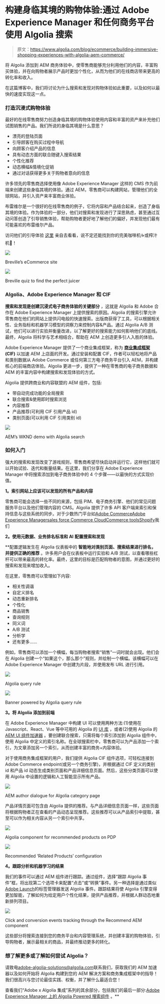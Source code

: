 # 构建身临其境的购物体验:通过 Adobe Experience Manager 和任何商务平台使用 Algolia 搜索

> 原文：<https://www.algolia.com/blog/ecommerce/building-immersive-shopping-experiences-with-algolia-aem-commerce/>

将 Algolia 添加到 AEM 商务体验中，使零售商能够充分利用他们的内容，丰富购买体验，并在向购物者展示产品时更加个性化，从而为他们的在线商店带来更高的转化率和收入。

在这篇博客中，我们将讨论为什么搜索和发现对购物体验如此重要，以及如何以最快的速度实现这一点。

### [](#building-immersive-shopping-experiences)打造沉浸式购物体验

最好的在线零售商努力创造身临其境的购物体验使用内容和丰富的资产来补充他们试图销售的产品。我们所说的身临其境是什么意思？

*   漂亮的登陆页面
*   引导顾客在购买过程中导航
*   向顾客介绍产品的信息
*   具有动态方面的联合随键入搜索结果
*   个性化推荐
*   动态横幅&情境化促销
*   通过对话获得更多关于购物者意向的信息

许多领先的零售商选择使用像 Adobe Experience Manager 这样的 CMS 作为前端来创建这些身临其境的体验。通过 AEM，零售商可以构建网站，管理他们的全球网站，并引入资产来丰富商业体验。

布雷维尔是一个很好的在线零售商的例子，它将内容和产品结合起来，创造了身临其境的体验。作为体验的一部分，他们对搜索和发现进行了深思熟虑，甚至通过互动问答创造了引导销售体验，帮助购物者更好地了解他们的偏好，并发现他们最有可能喜欢的布雷维尔产品。

访问他们的引导体验 [这里](https://www.breville.com/us/en/home/index.html) 亲自去看看，说不定还能找到你的完美咖啡机☕️或榨汁机🍎！

![](img/142f0a19f236477cf93167e07477fdaf.png)

Breville’s eCommerce site

![](img/ece2462f838ffbde5a7da278d90ec024.png)

Breville quiz to find the perfect juicer

### [](#)

### [](#algolia-adobe-experience-manager-and-cif)Algolia、Adobe Experience Manager 和 CIF

**搜索和发现是创建沉浸式电子商务体验的关键部分** ，这就是 Algolia 和 Adobe 合作在 Adobe Experience Manager 上提供搜索的原因。Algolia 的搜索引擎允许零售商在他们的网站上提供闪电般的快速搜索。出版商获得了工具，可以根据相关性、业务指标和机器学习模型的洞察力来控制内容&产品。通过 Algolia A/B 测试，他们可以进行实验并衡量改进，以了解更好的搜索能力如何影响他们的底线。最终，Algolia 将科学与艺术相结合，帮助在 AEM 上创造更多引人入胜的体验。

Adobe Experience Manager 提供了一个商业集成框架，称为 [**商业集成框架**](https://experienceleague.adobe.com/docs/experience-manager-cloud-service/content/content-and-commerce/integrations/third-party.html?lang=en) **(CIF)** 以加速 AEM 上店面的开发。通过安装和配置 CIF，作者可以轻松地将产品和类别数据从 Adobe Commerce 或任何第三方电子商务平台引入 AEM，并构建核心的前端商店体验。Algolia 更进一步，提供了一种在零售商的电子商务数据和 AEM 的丰富内容中构建搜索和发现体验的方式。

Algolia 提供跨商业和内容联盟的 AEM 组件，包括:

*   带自动完成功能的全局搜索
*   联合搜索&使用即时搜索浏览
*   内容推荐
*   产品推荐(可利用 CIF 引用产品 id)
*   类别页面(可以利用 CIF 引用类别 id)

![](img/f76ee8958248de2e9ff1dbbc750e83f9.png)

AEM’s WKND demo with Algolia search

### [](#)

### [](#how-to-get-started)**如何入门**

强大的搜索和发现改变了游戏规则，零售商希望尽快启动并运行它，这样他们就可以开始试验、迭代和衡量结果。在这里，我们分享在 Adobe Experience Manager 中将搜索添加到电子商务体验中的 4 个步骤——以最快的方式实现价值。

**1。索引网站上应该可以发现的所有产品和内容**

零售商可能会选择一些不同的来源，包括 PIM、电子商务引擎、他们的常见问题服务平台以及他们管理内容的 CMS。Algolia 提供了许多 API 客户端来索引和保持信息与这些系统的同步。对于少数热门平台如[Adobe Commerce](https://marketplace.magento.com/algolia-algoliasearch-magento-2.html)[Adobe Experience Manager](https://www.algolia.com/blog/product/ingesting-data-from-adobe-experience-manager-aem-for-search-discovery/)[sales force Commerce Cloud](https://www.algolia.com/search-solutions/salesforce-commerce-cloud/)[Commerce tools](https://www.algolia.com/developers/code-exchange/backend-tools/integrate-commercetools-with-algolia/)[Shopify](https://www.algolia.com/search-solutions/shopify/)我们

**2。使用元数据、业务排名标准和 AI** **配置搜索和发现**

 **配置逻辑发生在 Algolia 仪表板中的 **智能地对类别页面、搜索结果进行排名，并提供正确的推荐** 。许多用户会在仪表板中运行实验和 A/B 测试，以查看哪些杠杆可以带来最高的转化率。最终，这里的目标是匹配购物者的意图，并通过更好的搜索和发现来增加收入。

在这里，零售商可以管理如下内容:

*   相关性调谐
*   自定义排名
*   动态重新排名
*   个性化
*   商品销售
*   查询规则
*   同义词
*   A/B 测试
*   分析学
*   还有更多……

例如，零售商可以添加一个横幅，每当购物者搜索“销售”一词时就会出现。他们会在 Algolia 创建一个“如果这个，那么那个”规则，并绘制一个横幅。该横幅可以在 Adobe Experience Manager 中创建为片段，并使用发布 URL 进行引用。

![](img/ca2c3635c3988494c31b3f9e01956a25.png)

Algolia query rule

![](img/15c41471d59a92c2d6f0d58edfd40940.png)

Banner powered by Algolia query rule

**3。将 Algolia 添加到前端**

在 Adobe Experience Manager 中构建 UI 可以使用两种方法:(1)使用在 Javascript、React、Vue 等中可用的 Algolia 的 [UI 库](https://www.algolia.com/doc/api-reference/widgets/js/) ，或者(2)使用 Algolia 的 [AEM UI 组件加速器](https://www.algolia.com/blog/product/algolia-powered-search-components-on-adobe-experience-manager/) 。要创建联合搜索，只需将每个索引添加到 Algolia 组件中，使用 Algolia 中定义的索引名称。在全球搜索栏中，零售商可以为产品添加一个索引，为文章添加另一个索引，从而创建丰富的商务+内容体验。

对于使用商务集成框架的用户，我们提供 Algolia CIF 组件选项，可轻松连接到 Adobe Commerce endpoint(或另一个商务引擎)，并根据通过 CIF 定义的类别 id 和产品 id 动态生成类别页面和产品详细信息页面。然后，这些分类页面可以使用 Algolia 中设置的逻辑和人工智能显示所有产品。

![](img/36f20bc4e0019c998d65f2ad7a6bc35d.png)

AEM author dialogue for Algolia category page

产品详情页面可包含由 Algolia 提供的推荐。与产品详细信息页面一样，这些页面将根据购物者正在查看的产品动态呈现推荐。这些推荐可以从产品索引中提取，甚至可以作为相关内容从另一个索引中共享。

![](img/f89420100b7dba80706a17825098d46d.png)

Algolia component for recommended products on PDP

![](img/01a6effa03e8d428729def8f25c7a055.png)

Recommended ‘Related Products’ configuration

**4。跟踪分析和机器学习的结果**

我们的事件可以通过 AEM 组件进行跟踪。通过组件，选择“跟踪 Algolia 事件”框，将出现第二个选项卡来配置“点击”或“转换”事件。另一种选择是通过类似[Adobe Launch](https://www.algolia.com/blog/product/leveraging-adobe-launch-events-in-algolia-for-personalization/)的标签管理器发送 Algolia 事件。跟踪结果将使 Algolia 引擎变得更加智能，了解如何为给定用户个性化结果，提供产品推荐，并根据人群动态地重新排列项目。

![](img/9628cbbc1de42f2230f9bd6900a62c2f.png)

Click and conversion events tracking through the Recommend AEM component

这些部分将搜索连接到您的商务平台和内容管理系统，并创建丰富的购物体验，引导购物者，展示最相关的商品，并最终推动更多的转化。

### [](#want-to-learn-more-or-find-out-how-you-can-try-algolia)**想了解更多或了解如何尝试 Algolia？**

请致电[adobe-algolia-solutions@algolia.com](mailto:adobe-algolia-solutions@algolia.com)联系我们，获取我们的 AEM 加速器以及如何开始将 Algolia 构建到您的 AEM 解决方案和商务集成框架中的指导！我们很高兴与您讨论最佳实践、权衡，并了解什么最适合您！

查看我们“Adobe x Algolia 集成”系列的其余部分，包括我们的最后一部分:[Adobe Experience Manager 上的 Algolia Powered 搜索组件](https://www.algolia.com/blog/product/algolia-powered-search-components-on-adobe-experience-manager/) 。**